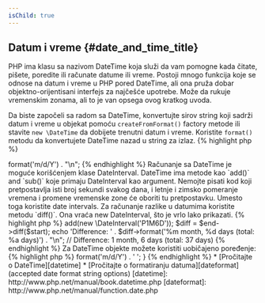 ```yaml
---
isChild: true
---
```


## Datum i vreme {#date_and_time_title}

PHP ima klasu sa nazivom DateTime koja služi da vam pomogne kada čitate, pišete, poredite ili računate datume ili vreme.
Postoji mnogo funkcija koje se odnose na datum i vreme u PHP pored DateTime, ali ona pruža dobar objektno-orijentisani 
interfejs za najčešće upotrebe. Može da rukuje vremenskim zonama, ali to je van opsega ovog kratkog uvoda.

Da biste započeli sa radom sa DateTime, konvertujte sirov string koji sadrži datum i vreme u objekat pomoću 
`createFromFormat()` factory metode ili stavite `new \DateTime` da dobijete trenutni datum i vreme. Koristite `format()`
metodu da konvertujete DateTime nazad u string za izlaz.
{% highlight php %}
<?php
$raw = '22. 11. 1968';
$start = \DateTime::createFromFormat('d. m. Y', $raw);

echo 'Start date: ' . $start->format('m/d/Y') . "\n";
{% endhighlight %}

Računanje sa DateTime je moguće korišćenjem klase DateInterval. DateTime ima metode kao `add()` and `sub()` koje primaju
DateInterval kao argument. Nemojte pisati kod koji pretpostavlja isti broj sekundi svakog dana, i letnje i zimsko 
pomeranje vremena i promene vremenske zone će oboriti tu pretpostavku. Umesto toga koristite date intervals. Za 
računanje razlike u datumima koristite metodu `diff()`. Ona vraća new DateInterval, što je vrlo lako prikazati.
{% highlight php %}
<?php
// create a copy of $start and add one month and 6 days
$end = clone $start;
$end->add(new \DateInterval('P1M6D'));

$diff = $end->diff($start);
echo 'Difference: ' . $diff->format('%m month, %d days (total: %a days)') . "\n";
// Difference: 1 month, 6 days (total: 37 days)
{% endhighlight %}

Za DateTime objekte možete koristiti uobičajeno poređenje:
{% highlight php %}
<?php
if ($start < $end) {
    echo "Start is before end!\n";
}
{% endhighlight %}

Poslednji primer će demonstrirati DatePeriod klasu. Koristi se za iteraciju nad rekurzivnim događajima (recurring). 
Može da primi dva DateTime objekta, početak i kraj, i interval za koji vraća sve događaje između.
{% highlight php %}
<?php
// output all thursdays between $start and $end
$periodInterval = \DateInterval::createFromDateString('first thursday');
$periodIterator = new \DatePeriod($start, $periodInterval, $end, \DatePeriod::EXCLUDE_START_DATE);
foreach ($periodIterator as $date) {
    // output each date in the period
    echo $date->format('m/d/Y') . ' ';
}
{% endhighlight %}

* [Pročitajte o DateTime][datetime]
* [Pročitajte o formatiranju datuma][dateformat] (accepted date format string options)

[datetime]: http://www.php.net/manual/book.datetime.php
[dateformat]: http://www.php.net/manual/function.date.php
